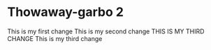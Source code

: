 # Thowaway-garbo 2
This is my first change
This is my second change
THIS IS MY THIRD CHANGE
This is my third change

